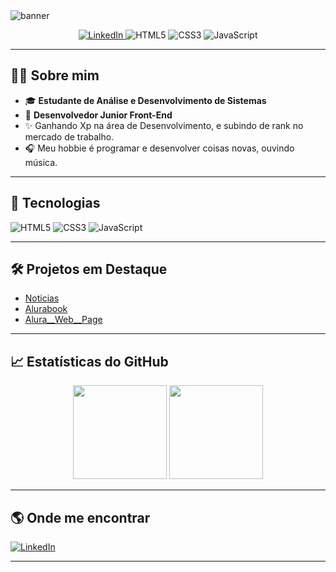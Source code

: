 <img src="https://capsule-render.vercel.app/api?type=wave&color=gradient&height=180&section=header&text=Olá,%20eu%20sou%20C-amorim!&fontSize=35&fontAlignY=35&desc=Front-End%20Jr%20%7C%20Estudante%20de%20ADS&descAlign=70" alt="banner"/>

<p align="center">
  <a href="https://www.linkedin.com/in/camorimm">
    <img src="https://img.shields.io/badge/-LinkedIn-blue?style=flat-square&logo=linkedin&logoColor=white" alt="LinkedIn">
  </a>
  <img src="https://img.shields.io/badge/HTML5-E34F26?style=flat-square&logo=html5&logoColor=fff" alt="HTML5">
  <img src="https://img.shields.io/badge/CSS3-1572B6?style=flat-square&logo=css3&logoColor=fff" alt="CSS3">
  <img src="https://img.shields.io/badge/JavaScript-F7DF1E?style=flat-square&logo=javascript&logoColor=000" alt="JavaScript">
</p>

---

## 👨‍💻 Sobre mim

- 🎓 **Estudante de Análise e Desenvolvimento de Sistemas**
- 🚀 **Desenvolvedor Junior Front-End**
- ✨ Ganhando Xp na área de Desenvolvimento, e subindo de rank no mercado de trabalho.
- 🎧 Meu hobbie é programar e desenvolver coisas novas, ouvindo música.

---

## 🚀 Tecnologias

![HTML5](https://img.shields.io/badge/-HTML5-05122A?style=for-the-badge&logo=html5)
![CSS3](https://img.shields.io/badge/-CSS3-05122A?style=for-the-badge&logo=css3)
![JavaScript](https://img.shields.io/badge/-JavaScript-05122A?style=for-the-badge&logo=javascript)

---

## 🛠️ Projetos em Destaque

- [Noticias](https://github.com/C-amorim/Noticias)
- [Alurabook](https://github.com/C-amorim/Alurabook)
- [Alura__Web__Page](https://github.com/C-amorim/Alura__Web__Page)

---

## 📈 Estatísticas do GitHub

<div align="center">
  <img height="150em" src="https://github-readme-stats.vercel.app/api?username=C-amorim&show_icons=true&theme=radical"/>
  <img height="150em" src="https://github-readme-stats.vercel.app/api/top-langs/?username=C-amorim&layout=compact&theme=radical"/>
</div>

---

## 🌎 Onde me encontrar

[![LinkedIn](https://img.shields.io/badge/-LinkedIn-blue?style=flat-square&logo=linkedin&logoColor=white)](https://www.linkedin.com/in/camorimm)

---
